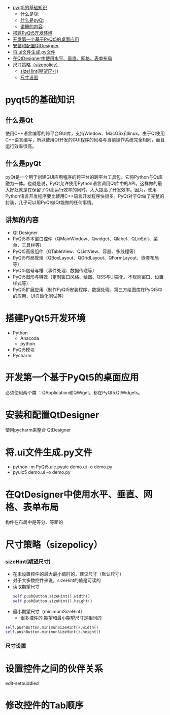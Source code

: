 <!-- TOC -->

- [pyqt5的基础知识](#pyqt5%E7%9A%84%E5%9F%BA%E7%A1%80%E7%9F%A5%E8%AF%86)
    - [什么是Qt](#%E4%BB%80%E4%B9%88%E6%98%AFqt)
    - [什么是pyQt](#%E4%BB%80%E4%B9%88%E6%98%AFpyqt)
    - [讲解的内容](#%E8%AE%B2%E8%A7%A3%E7%9A%84%E5%86%85%E5%AE%B9)
- [搭建PyQt5开发环境](#%E6%90%AD%E5%BB%BApyqt5%E5%BC%80%E5%8F%91%E7%8E%AF%E5%A2%83)
- [开发第一个基于PyQt5的桌面应用](#%E5%BC%80%E5%8F%91%E7%AC%AC%E4%B8%80%E4%B8%AA%E5%9F%BA%E4%BA%8Epyqt5%E7%9A%84%E6%A1%8C%E9%9D%A2%E5%BA%94%E7%94%A8)
- [安装和配置QtDesigner](#%E5%AE%89%E8%A3%85%E5%92%8C%E9%85%8D%E7%BD%AEqtdesigner)
- [将.ui文件生成.py文件](#%E5%B0%86ui%E6%96%87%E4%BB%B6%E7%94%9F%E6%88%90py%E6%96%87%E4%BB%B6)
- [在QtDesigner中使用水平、垂直、网格、表单布局](#%E5%9C%A8qtdesigner%E4%B8%AD%E4%BD%BF%E7%94%A8%E6%B0%B4%E5%B9%B3%E5%9E%82%E7%9B%B4%E7%BD%91%E6%A0%BC%E8%A1%A8%E5%8D%95%E5%B8%83%E5%B1%80)
- [尺寸策略（sizepolicy）](#%E5%B0%BA%E5%AF%B8%E7%AD%96%E7%95%A5sizepolicy)
    - [sizeHint(期望尺寸)](#sizehint%E6%9C%9F%E6%9C%9B%E5%B0%BA%E5%AF%B8)
    - [尺寸设置](#%E5%B0%BA%E5%AF%B8%E8%AE%BE%E7%BD%AE)

<!-- /TOC -->

# pyqt5的基础知识
## 什么是Qt
使用C++语言编写的跨平台GUI库，支持Window、MacOSx和linux。由于Qt使用C++语言编写，所以使用Qt开发的GUI程序的风格与当前操作系统完全相同，而且运行效率很高。

## 什么是pyQt
pyQt是一个用于创建GUI应用程序的跨平台的跨平台工具包，它将Python与Qt库融为一体。也就是说，PyQt允许使用Python语言调用Qt库中的API。这样做的最大好处就是在保留了Qt高运行效率的同时，大大提高了开发效率。因为，使用Python语言开发程序要比使用C++语言开发程序快很多。PyQt对于Qt做了完整的封装，几乎可以用PyQt做Qt能做的任何事情。

## 讲解的内容
 + Qt Designer
 + PyQt5基本窗口控件（QMainWindow、Qwidget、Qlabel、QLinEdit、菜单、工具栏等）
 + PyQt5高级组件（QTableView、QListView、容器、多线程等）
 + PyQt5布局管理（QBoxLayout、QGridLayout、QFormLayout、嵌套布局等）
 + PyQt5信号与槽（事件处理、数据传递等）
 + PyQt5图形与特效（定制窗口风格、绘图、QSS与UI美化、不规则窗口、设置样式等）
 + PyQt5扩展应用（制作PyQt5安装程序、数据处理、第三方绘图库在PyQt5中的应用、UI自动化测试等）

# 搭建PyQt5开发环境
 + Python
   - Anacoda
   - python
 + PyQt5模块
 + Pycharm

# 开发第一个基于PyQt5的桌面应用
必须使用两个类 ：QApplication和QWiget。都在PyQt5.QtWidgets。

# 安装和配置QtDesigner
使用pycharm来整合 QtDesigner

# 将.ui文件生成.py文件
+ python -m PyQt5.uic.pyuic demo.ui -o demo.py
+ pyuic5 demo.ui -o demo.py

# 在QtDesigner中使用水平、垂直、网格、表单布局
构件在布局中是等分、等距的

#  尺寸策略（sizepolicy）
### sizeHint(期望尺寸)
 + 在未设置控件的最大最小值时的，建议尺寸（默认尺寸）
 + 对于大多数控件来说，sizeHint的值是可读的
 + 读取期望尺寸
    ```python
    self.pushButton.sizeHint().width()
    self.pushButton.sizeHint().height()
    ```
  + 最小期望尺寸（minimumSizeHint）
    + 很多控件的 期望和最小期望尺寸是相同的

  ```python
  self.pushButton.minimunSizeHint().width()
  self.pushButton.minimunSizeHint().height()
  ```

### 尺寸设置

# 设置控件之间的伙伴关系
edit-setbuddied

# 修改控件的Tab顺序
